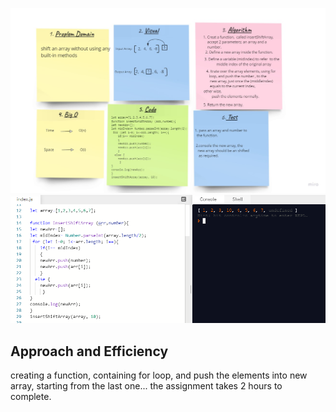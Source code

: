 ![img](ch2.jpg)
![img](code.PNG)
## Approach and Efficiency
creating a function, containing for loop, and push the elements into new array, starting from the last one...
the assignment takes 2 hours to complete.
